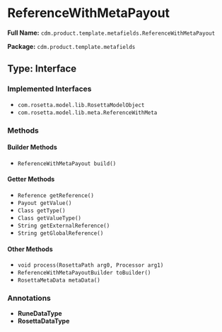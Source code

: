# ReferenceWithMetaPayout

**Full Name:** `cdm.product.template.metafields.ReferenceWithMetaPayout`

**Package:** `cdm.product.template.metafields`

## Type: Interface

### Implemented Interfaces

- `com.rosetta.model.lib.RosettaModelObject`
- `com.rosetta.model.lib.meta.ReferenceWithMeta`

### Methods

#### Builder Methods

- `ReferenceWithMetaPayout build()`

#### Getter Methods

- `Reference getReference()`
- `Payout getValue()`
- `Class getType()`
- `Class getValueType()`
- `String getExternalReference()`
- `String getGlobalReference()`

#### Other Methods

- `void process(RosettaPath arg0, Processor arg1)`
- `ReferenceWithMetaPayoutBuilder toBuilder()`
- `RosettaMetaData metaData()`

### Annotations

- **RuneDataType**
- **RosettaDataType**

